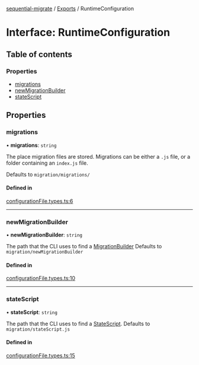 [sequential-migrate](../README.md) / [Exports](../modules.md) / RuntimeConfiguration

# Interface: RuntimeConfiguration

## Table of contents

### Properties

- [migrations](RuntimeConfiguration.md#migrations)
- [newMigrationBuilder](RuntimeConfiguration.md#newmigrationbuilder)
- [stateScript](RuntimeConfiguration.md#statescript)

## Properties

### migrations

• **migrations**: `string`

The place migration files are stored. Migrations can be either a `.js` file, or a folder containing an `index.js` file.

Defaults to `migration/migrations/`

#### Defined in

[configurationFile.types.ts:6](https://github.com/Ivo-Evans/sequential-migrate/blob/fd5ef48/src/types/configurationFile.types.ts#L6)

___

### newMigrationBuilder

• **newMigrationBuilder**: `string`

The path that the CLI uses to find a [MigrationBuilder](MigrationBuilder.md)
Defaults to `migration/newMigrationBuilder`

#### Defined in

[configurationFile.types.ts:10](https://github.com/Ivo-Evans/sequential-migrate/blob/fd5ef48/src/types/configurationFile.types.ts#L10)

___

### stateScript

• **stateScript**: `string`

The path that the CLI uses to find a [StateScript](StateScript.md). Defaults to `migration/stateScript.js`

#### Defined in

[configurationFile.types.ts:15](https://github.com/Ivo-Evans/sequential-migrate/blob/fd5ef48/src/types/configurationFile.types.ts#L15)
